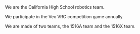 We are the California High School robotics team.

We participate in the Vex VRC competition game annually

We are made of two teams, the 1516A team and the 1516X team.
